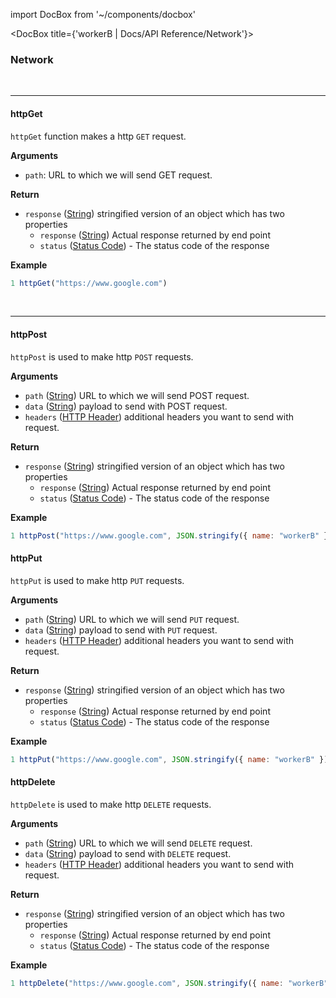 import DocBox from '~/components/docbox'

<DocBox title={'workerB | Docs/API Reference/Network'}>

### **Network**

<br/>
<hr/>

#### **httpGet**

`httpGet` function makes a http `GET` request.


**Arguments**
-   `path`: URL to which we will send GET request.

**Return**

-   `response` ([String](https://developer.mozilla.org/docs/Web/JavaScript/Reference/Global_Objects/String)) stringified version of an object which has two properties
    -   `response` ([String](https://developer.mozilla.org/docs/Web/JavaScript/Reference/Global_Objects/String)) Actual response returned by end point
    -   `status` ([Status Code](https://developer.mozilla.org/en-US/docs/Web/HTTP/Status)) - The status code of the response

**Example**

```javascript
1 httpGet("https://www.google.com")
```

<br/>
<hr/>

#### **httpPost**

`httpPost` is used to make http `POST` requests.

**Arguments**

-   `path` ([String](https://developer.mozilla.org/docs/Web/JavaScript/Reference/Global_Objects/String)) URL to which we will send POST request.
-   `data` ([String](https://developer.mozilla.org/docs/Web/JavaScript/Reference/Global_Objects/String)) payload to send with POST request.
-   `headers` ([HTTP Header](https://developer.mozilla.org/en-US/docs/Glossary/HTTP_header)) additional headers you want to send with request.

**Return**

-   `response` ([String](https://developer.mozilla.org/docs/Web/JavaScript/Reference/Global_Objects/String)) stringified version of an object which has two properties
    -   `response` ([String](https://developer.mozilla.org/docs/Web/JavaScript/Reference/Global_Objects/String)) Actual response returned by end point
    -   `status` ([Status Code](https://developer.mozilla.org/en-US/docs/Web/HTTP/Status)) - The status code of the response

**Example**

```javascript
1 httpPost("https://www.google.com", JSON.stringify({ name: "workerB" }), {"content-type": "application/json"})
```

#### **httpPut**

`httpPut` is used to make http `PUT` requests.

**Arguments**

-   `path` ([String](https://developer.mozilla.org/docs/Web/JavaScript/Reference/Global_Objects/String)) URL to which we will send `PUT` request.
-   `data` ([String](https://developer.mozilla.org/docs/Web/JavaScript/Reference/Global_Objects/String)) payload to send with `PUT` request.
-   `headers` ([HTTP Header](https://developer.mozilla.org/en-US/docs/Glossary/HTTP_header)) additional headers you want to send with request.

**Return**

-   `response` ([String](https://developer.mozilla.org/docs/Web/JavaScript/Reference/Global_Objects/String)) stringified version of an object which has two properties
    -   `response` ([String](https://developer.mozilla.org/docs/Web/JavaScript/Reference/Global_Objects/String)) Actual response returned by end point
    -   `status` ([Status Code](https://developer.mozilla.org/en-US/docs/Web/HTTP/Status)) - The status code of the response

**Example**

```javascript
1 httpPut("https://www.google.com", JSON.stringify({ name: "workerB" }), {"content-type": "application/json"})
```

#### **httpDelete**

`httpDelete` is used to make http `DELETE` requests.

**Arguments**

-   `path` ([String](https://developer.mozilla.org/docs/Web/JavaScript/Reference/Global_Objects/String)) URL to which we will send `DELETE` request.
-   `data` ([String](https://developer.mozilla.org/docs/Web/JavaScript/Reference/Global_Objects/String)) payload to send with `DELETE` request.
-   `headers` ([HTTP Header](https://developer.mozilla.org/en-US/docs/Glossary/HTTP_header)) additional headers you want to send with request.

**Return**

-   `response` ([String](https://developer.mozilla.org/docs/Web/JavaScript/Reference/Global_Objects/String)) stringified version of an object which has two properties
    -   `response` ([String](https://developer.mozilla.org/docs/Web/JavaScript/Reference/Global_Objects/String)) Actual response returned by end point
    -   `status` ([Status Code](https://developer.mozilla.org/en-US/docs/Web/HTTP/Status)) - The status code of the response

**Example**

```javascript
1 httpDelete("https://www.google.com", JSON.stringify({ name: "workerB" }), {"content-type": "application/json"})
```

</DocBox>
